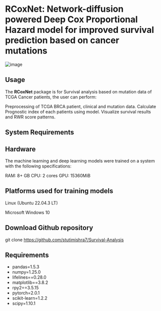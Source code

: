 # RCoxNet: Network-diffusion powered Deep Cox Proportional Hazard model for improved survival prediction based on cancer mutations

![image](https://github.com/stutimishra7/Survival-Analysis/assets/70698090/afe7e14d-99c1-487f-9c7e-f4bebc6f71c8)


## Usage

The **RCoxNet** package is for Survival analysis based on mutation data of TCGA Cancer patients, the user can perform:

Preprocessing of TCGA BRCA patient, clinical and mutation data.
Calculate Prognostic index of each patients using model.
Visualize survival results and RWR score patterns.

## System Requirements
## Hardware
The machine learning and deep learning models were trained on a system with the following specifications:

RAM: 8+ GB
CPU: 2 cores
GPU: 15360MiB

## Platforms used for training models

Linux (Ubuntu 22.04.3 LT)

Microsoft Windows 10

## Download Github repository

git clone https://github.com/stutimishra7/Survival-Analysis

## Requirements
- pandas=1.5.3
- numpy=1.25.0
- lifelines==0.28.0
- matplotlib==3.8.2
- rpy2==3.5.15
- pytorch=2.0.1
- scikit-learn=1.2.2
- scipy=1.10.1
